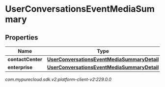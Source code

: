 # UserConversationsEventMediaSummary


## Properties

| Name | Type | Description | Notes |
| ------------ | ------------- | ------------- | ------------- |
| **contactCenter** | [**UserConversationsEventMediaSummaryDetail**](UserConversationsEventMediaSummaryDetail) |  |  [optional] |
| **enterprise** | [**UserConversationsEventMediaSummaryDetail**](UserConversationsEventMediaSummaryDetail) |  |  [optional] |




_com.mypurecloud.sdk.v2:platform-client-v2:229.0.0_
